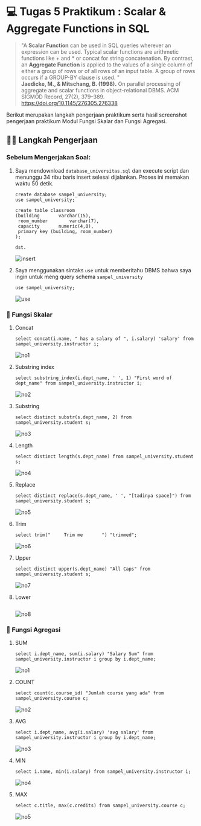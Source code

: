 # 💻 Tugas 5 Praktikum : Scalar & Aggregate Functions in SQL

> "A <b>Scalar Function</b> can be used in SQL queries wherever an expression can be used. Typical scalar functions are arithmetic functions like + and * or concat for string concatenation. By contrast, an <b>Aggregate Function</b> is applied to the values of a single column of either a group of rows or of all rows of an input table. A group of rows occurs if a GROUP-BY clause is used. " <br> <b>Jaedicke, M., &amp; Mitschang, B. (1998).</b> On parallel processing of aggregate and scalar functions in object-relational DBMS. ACM SIGMOD Record, 27(2), 379–389. <br> https://doi.org/10.1145/276305.276338 

Berikut merupakan langkah pengerjaan praktikum serta hasil screenshot pengerjaan praktikum Modul Fungsi Skalar dan Fungsi Agregasi.

## 🚶‍♂️ Langkah Pengerjaan

### Sebelum Mengerjakan Soal:
1.  Saya mendownload `database_universitas.sql` dan execute script dan menunggu 34 ribu baris insert selesai dijalankan. Proses ini memakan waktu 50 detik.
    ```
    create database sampel_university;
    use sampel_university;

    create table classroom
	(building		varchar(15),
	 room_number		varchar(7),
	 capacity		numeric(4,0),
	 primary key (building, room_number)
	);

    dst.
    ```
    ![insert](assets/insert.png)

2.  Saya menggunakan sintaks `use` untuk memberitahu DBMS bahwa saya ingin untuk meng query schema `sampel_university`

    ```
    use sampel_university;
    ```

    ![use](assets/use.png)


### 📐 Fungsi Skalar

1.  Concat
    ```
    select concat(i.name, " has a salary of ", i.salary) 'salary' from sampel_university.instructor i;
    ```
    ![no1](assets/Scalar/no1.png)

2.  Substring index
    ```
    select substring_index(i.dept_name, ' ', 1) "First word of dept_name" from sampel_university.instructor i;
    ```
    ![no2](assets/Scalar/no2.png)

3.  Substring
    ```
    select distinct substr(s.dept_name, 2) from sampel_university.student s;
    ```
    ![no3](assets/Scalar/no3.png)

4.  Length
    ```
    select distinct length(s.dept_name) from sampel_university.student s;
    ```
    ![no4](assets/Scalar/no4.png)

5.  Replace
    ```
    select distinct replace(s.dept_name, ' ', "[tadinya space]") from sampel_university.student s;
    ```
    ![no5](assets/Scalar/no5.png)

6.  Trim
    ```
    select trim("     Trim me       ") "trimmed";
    ```
    ![no6](assets/Scalar/no6.png)

7.  Upper
    ```
    select distinct upper(s.dept_name) "All Caps" from sampel_university.student s;
    ```
    ![no7](assets/Scalar/no7.png)

8.  Lower
    ```
    
    ```
    ![no8](assets/Scalar/no8.png)


### 🔗 Fungsi Agregasi

1.  SUM
    ```
    select i.dept_name, sum(i.salary) "Salary Sum" from sampel_university.instructor i group by i.dept_name;
    ```
    ![no1](assets/Aggregate/no1.png)

2.  COUNT
    ```
    select count(c.course_id) "Jumlah course yang ada" from sampel_university.course c;
    ```
    ![no2](assets/Aggregate/no2.png)

3.  AVG
    ```
    select i.dept_name, avg(i.salary) 'avg salary' from sampel_university.instructor i group by i.dept_name;
    ```
    ![no3](assets/Aggregate/no3.png)

4.  MIN
    ```
    select i.name, min(i.salary) from sampel_university.instructor i;
    ```
    ![no4](assets/Aggregate/no4.png)

5.  MAX
    ```
    select c.title, max(c.credits) from sampel_university.course c;
    ```
    ![no5](assets/Aggregate/no5.png)